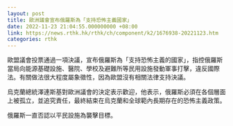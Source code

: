 ```yaml
---
layout: post
title: 歐洲議會宣布俄羅斯為「支持恐怖主義國家」
date: 2022-11-23 21:04:55.000000000 +08:00
link: https://news.rthk.hk/rthk/ch/component/k2/1676938-20221123.htm
categories: rthk
---
```


歐盟議會投票通過一項決議，宣布俄羅斯為「支持恐怖主義的國家」，指控俄羅斯當局向能源基礎設施、醫院、學校及避難所等民用設施發動軍事打擊，違反國際法。有關做法很大程度屬象徵性，因為歐盟沒有相關法律支持決議。

烏克蘭總統澤連斯基對歐洲議會的決定表示歡迎，他表示，俄羅斯必須在各個層面上被孤立，並追究責任，最終結束在烏克蘭和全球範內長期存在的恐怖主義政策。

俄羅斯一直否認以平民設施為襲擊目標。

